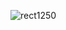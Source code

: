 ![rect1250](https://user-images.githubusercontent.com/64856056/84338541-5b029380-ab6a-11ea-9db0-ec75c5c3912c.png)
